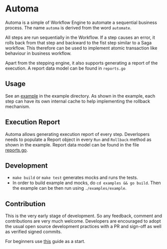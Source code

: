 # Automa

Automa is a simple of Workflow Engine to automate a sequential business process. The name `automa` is derived from the 
word `automate`.

All steps are run sequentially in the Workflow. 
If a step causes an error, it rolls back from that step and backward to the fist step similar to a Saga workflow. This 
therefore can be used to implement atomic transaction like behaviour in business workflow.

Apart from the stepping engine, it also supports generating a report of the execution. A report data model can be found 
in `reports.go`

## Usage
See an [example](https://github.com/leninmehedy/automa/blob/master/example/main.go) in the example directory. As shown 
in the example, each step can have its own internal cache to help implementing the rollback mechanism.

## Execution Report
Automa allows generating execution report of every step. Deverlopers needs to populate a Report object in every `Run` 
and `Rollback` method as shown in the example. Report data model can be found in the 
file [reports.go](https://github.com/leninmehedy/automa/blob/master/reports.go).

## Development

 - `make build` or `make test` generates mocks and runs the tests. 
 - In order to build example and mocks, do `cd examples && go build`. Then the example can be then run using `./examples/example`.

## Contribution
This is the very early stage of development. So any feedback, comment and contributions are very much welcome. 
Developers are encouraged to adopt the usual open source development practices with a PR and sign-off as well as 
verified signed commits. 

For beginners use [this](https://github.com/firstcontributions/first-contributions) guide as a start.